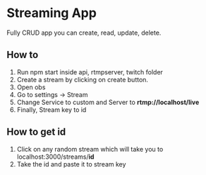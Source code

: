# Streaming App
Fully CRUD app you can create, read, update, delete.  
  
## How to
1) Run npm start inside api, rtmpserver, twitch folder 
2) Create a stream by clicking on create button.
3) Open obs
4) Go to settings -> Stream
5) Change Service to custom and Server to **rtmp://localhost/live**
6) Finally, Stream key to id

## How to get id
1) Click on any random stream which will take you to localhost:3000/streams/**id**
2) Take the id and paste it to stream key
